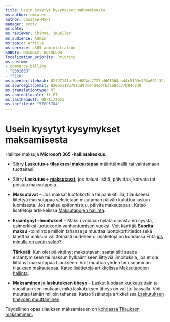 ```yaml
---
title: Usein kysytyt kysymykset maksamisesta
ms.author: cmcatee
author: cmcatee-MSFT
manager: scotv
ms.date: ''
ms.reviewer: jkinma, jmueller
ms.audience: Admin
ms.topic: article
ms.service: o365-administration
ROBOTS: NOINDEX, NOFOLLOW
localization_priority: Priority
ms.custom:
- commerce_billing
- "9001669"
- "5128"
ms.openlocfilehash: 62f97141af5be683ab2727add01364aa44c5193e493a681f32acd208f7197825
ms.sourcegitcommit: 920051182781bd97ce4d4d6fbd268cb37b84d239
ms.translationtype: MT
ms.contentlocale: fi-FI
ms.lasthandoff: 08/11/2021
ms.locfileid: "57895704"
---
```

# <a name="payment-faq"></a>Usein kysytyt kysymykset maksamisesta

Hallitse maksuja **Microsoft 365 -hallintakeskus.**

- Siirry **Laskutus-> [tilauksesi maksutapaa](https://go.microsoft.com/fwlink/p/?linkid=842054)** määrittämällä tai vaihtamaan tuotteitasi.
- Siirry **Laskutus-> [maksutavat,](https://go.microsoft.com/fwlink/p/?linkid=2018806)** jos haluat lisätä, päivittää, korvata tai poistaa maksutapoja.

- **Maksutavat** – Jos maksat luottokortilla tai pankkitilillä, tilaukseesi liitettyä maksutapaa veloitetaan muutaman päivän kuluttua laskun luomisesta. Jos maksu epäonnistuu, päivitä maksutapasi. Katso lisätietoja artikkelissa [Maksutapojen hallinta](https://docs.microsoft.com/microsoft-365/commerce/billing-and-payments/manage-payment-methods).

- **Erääntynyt-ilmoitukset** – Maksu voidaan hylätä useasta eri syystä, esimerkiksi luottokortin vanhentumisen vuoksi. Voit käyttää **Suorita maksu** -toimintoa milloin tahansa ja muuttaa luottokorttitiedot sekä lähettää maksun välittömästi uudelleen. Lisätietoja on kohdassa Entä [jos minulla on avoin saldo?](https://docs.microsoft.com/microsoft-365/commerce/billing-and-payments/pay-for-your-subscription#what-if-i-have-an-outstanding-balance)

    **Tärkeää**: Kun olet päivittänyt maksutavan, saatat silti saada erääntymiseen tai maksun hylkäämiseen liittyviä ilmoituksia, jos et ole liittänyt maksutapaa tilaukseen. Voit muuttaa yhden tai useamman tilauksen maksutapaa. Katso lisätietoja artikkelissa [Maksutapojen hallinta](https://docs.microsoft.com/microsoft-365/commerce/billing-and-payments/manage-payment-methods).

- **Maksaminen ja laskutuksen tiheys** – Laskut luodaan kuukausittain tai vuosittain sen mukaan, mikä laskutuksen tiheys on valittu kassalla. Voit muuttaa tämän milloin tahansa. Katso lisätietoja artikkelissa [Laskutuksen tiheyden muuttaminen](https://docs.microsoft.com/microsoft-365/commerce/billing-and-payments/change-payment-frequency).

Täydellinen opas tilauksen maksamiseen on [kohdassa Tilauksen maksaminen.](https://docs.microsoft.com/microsoft-365/commerce/billing-and-payments/pay-for-your-subscription)
